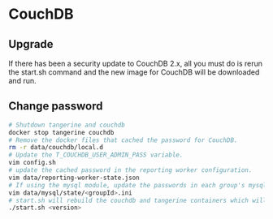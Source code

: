 # CouchDB

## Upgrade
If there has been a security update to CouchDB 2.x, all you must do is rerun the start.sh command and the new image for CouchDB will be downloaded and run.

## Change password

```bash
# Shutdown tangerine and couchdb
docker stop tangerine couchdb
# Remove the docker files that cached the password for CouchDB.
rm -r data/couchdb/local.d
# Update the T_COUCHDB_USER_ADMIN_PASS variable.
vim config.sh
# update the cached password in the reporting worker configuration.
vim data/reporting-worker-state.json
# If using the mysql module, update the passwords in each group's mysql state file.
vim data/mysql/state/<groupId>.ini
# start.sh will rebuild the couchdb and tangerine containers which will update the password in all necessary places.
./start.sh <version>
```

